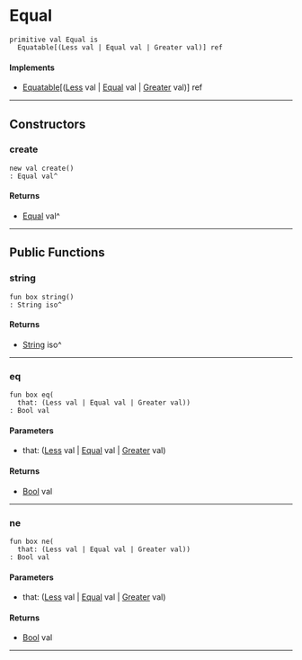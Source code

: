# Equal

```pony
primitive val Equal is
  Equatable[(Less val | Equal val | Greater val)] ref
```

#### Implements

* [Equatable](builtin-Equatable)\[([Less](builtin-Less) val | [Equal](builtin-Equal) val | [Greater](builtin-Greater) val)\] ref

---

## Constructors

### create

```pony
new val create()
: Equal val^
```

#### Returns

* [Equal](builtin-Equal) val^

---

## Public Functions

### string

```pony
fun box string()
: String iso^
```

#### Returns

* [String](builtin-String) iso^

---

### eq

```pony
fun box eq(
  that: (Less val | Equal val | Greater val))
: Bool val
```
#### Parameters

*   that: ([Less](builtin-Less) val | [Equal](builtin-Equal) val | [Greater](builtin-Greater) val)

#### Returns

* [Bool](builtin-Bool) val

---

### ne

```pony
fun box ne(
  that: (Less val | Equal val | Greater val))
: Bool val
```
#### Parameters

*   that: ([Less](builtin-Less) val | [Equal](builtin-Equal) val | [Greater](builtin-Greater) val)

#### Returns

* [Bool](builtin-Bool) val

---


